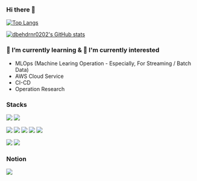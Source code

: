 ### Hi there 👋

<!--
**dbehdrnr0202/dbehdrnr0202** is a ✨ _special_ ✨ repository because its `README.md` (this file) appears on your GitHub profile.

Here are some ideas to get you started:

- 🔭 I’m currently working on ...
- 🌱 I’m currently learning ...
- 👯 I’m looking to collaborate on ...
- 🤔 I’m looking for help with ...
- 💬 Ask me about ...
- 📫 How to reach me: ...
- 😄 Pronouns: ...
- ⚡ Fun fact: ...
-->
[![Top Langs](https://github-readme-stats.vercel.app/api/top-langs/?username=dbehdrnr0202&theme=vue-dark&show_icons=true)](https://github.com/anuraghazra/github-readme-stats)

[![dbehdrnr0202's GitHub stats](https://github-readme-stats.vercel.app/api?username=dbehdrnr0202&theme=vue-dark&show_icons=true)](https://github.com/anuraghazra/github-readme-stats)

### 🌱 I’m currently learning & 🤔 I'm currently interested 
- MLOps (Machine Learing Operation - Especially, For Streaming / Batch Data)
- AWS Cloud Service
- CI-CD
- Operation Research

### Stacks
[![](https://img.shields.io/badge/Git-F05032?style=flat&logo=Git&logoColor=white)]()
[![](https://img.shields.io/badge/GitHub-181717?style=flat&logo=GitHub&logoColor=white)](https://github.com/dbehdrnr0202)


![](https://img.shields.io/badge/C-A8B9CC?style=flat&logo=C&logoColor=white)
![](https://img.shields.io/badge/C++-00599C1?style=flat&logo=C%2B%2B&logoColor=white)
![](https://img.shields.io/badge/Python-3776AB?style=flat&logo=Python&logoColor=white)
![](https://img.shields.io/badge/pandas-150458?style=flat&logo=pandas&logoColor=white)
![](https://img.shields.io/badge/NumPy-013243?style=flat&logo=NumPy&logoColor=white)

![](https://img.shields.io/badge/MySQL-4479A1?style=flat&logo=MySQL&logoColor=white)
![](https://img.shields.io/badge/MongoDB-%234ea94b.svg?style=flat&logo=mongodb&logoColor=white)


### Notion
[![](https://img.shields.io/badge/Notion-000000?style=flat&logo=notion&logoColor=white)](https://www.notion.so/Programming-Notion-e60793d4c0a44bf58597c0554118ec67?pvs=4)
